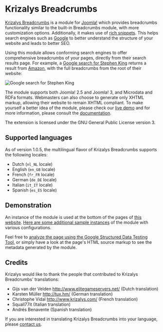 Krizalys Breadcrumbs
====================

[Krizalys Breadcrumbs][krizalys-breadcrumbs] is a module for [Joomla!][joomla]
which provides breadcrumbs functionality similar to the built-in Breadcrumbs
module, with more customization options. Additionally, it makes use of [rich
snippets][rich-snippets]. This helps search engines such as [Google][google] to
better understand the structure of your website and leads to better SEO.

Using this module allows conforming search engines to offer comprehensive
breadcrumbs of your pages, directly from their search results page. For example,
a [Google search for Stephen King][google-search-example] returns a result from
[Amazon][amazon], with the full breadcrumbs from the root of their website:

![Google search for Stephen King](http://demo.krizalys.com/joomla/images/rich-breadcrumbs.png)

The module supports both Joomla! 2.5 and Joomla! 3, and Microdata and RDFa
formats. Webmasters can also choose to generate only XHTML markup, allowing
their website to remain XHTML compliant. To make yourself a better idea of the
module, please check our [live demo][krizalys-breadcrumbs-demo] and for more
information, please consult the [documentation][documentation].

The extension is licensed under the GNU General Public License version 3.

Supported languages
-------------------

As of version 1.0.5, the multilingual flavor of Krizalys Breadcrumbs supports
the following locales:

* Dutch (`nl_NL` locale)
* English (`en_GB` locale)
* French (`fr_FR` locale)
* German (`de_DE` locale)
* Italian (`it_IT` locale)
* Spanish (`es_ES` locale)

Demonstration
-------------

An instance of the module is used at the bottom of the pages of [this
website][krizalys-demos]. [Here are some additional sample
instances][krizalys-breadcrumbs-demo] of the module with various configurations.

Feel free to [analyze the page using the Google Structured Data Testing
Tool][google-testing-tool], or simply have a look at the page's HTML source
markup to see the metadata generated by the module.

Credits
-------

Krizalys would like to thank the people that contributed to Krizalys
Breadcrumbs' translations:

* Gijs van der Velden <http://www.elitegameservers.net/> (Dutch translation)
* Karsten Müller <http://tux.hm/> (German translation)
* Christophe Vidal <http://www.krizalys.com/> (French translation)
* Squall77it (Italian translation)
* Andrés Benavente (Spanish translation)

If you are interested in translating Krizalys Breadcrumbs into your language,
please [contact us][contact].

[krizalys-breadcrumbs]:      http://www.krizalys.com/extension/krizalys-breadcrumbs
[joomla]:                    http://www.joomla.org/
[rich-snippets]:             http://support.google.com/webmasters/bin/answer.py?hl=en&answer=99170
[google]:                    https://www.google.com/
[google-search-example]:     https://www.google.com/search?q=Stephen+King
[amazon]:                    http://www.amazon.com/
[krizalys-breadcrumbs-demo]: http://demo.krizalys.com/joomla/demos/krizalys-breadcrumbs#demo_breadcrumbs
[documentation]:             http://www.krizalys.com/book/krizalys-breadcrumbs-documentation
[krizalys-demos]:            http://demo.krizalys.com/joomla/demos/krizalys-breadcrumbs
[google-testing-tool]:       http://www.google.com/webmasters/tools/richsnippets?q=http%3A%2F%2Fdemo.krizalys.com%2Fjoomla%2Fdemos%2Fkrizalys-breadcrumbs
[contact]:                   http://www.krizalys.com/contact
